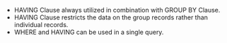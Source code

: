 - HAVING Clause always utilized in combination with GROUP BY Clause.
- HAVING Clause restricts the data on the group records rather than individual records.
- WHERE and HAVING can be used in a single query.

